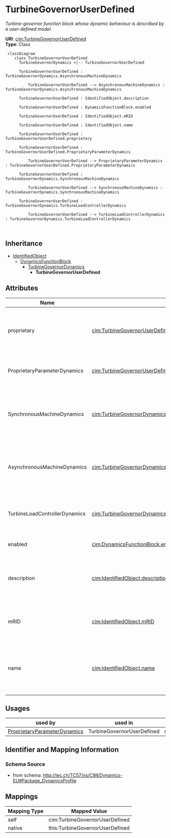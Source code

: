 # TurbineGovernorUserDefined


_Turbine-governor function block whose dynamic behaviour is described by <font color="#0f0f0f">a user-defined model.</font>_





**URI**: [cim:TurbineGovernorUserDefined](http://iec.ch/TC57/CIM100#TurbineGovernorUserDefined)<br />
**Type**: Class




```mermaid
 classDiagram
    class TurbineGovernorUserDefined
      TurbineGovernorDynamics <|-- TurbineGovernorUserDefined
      
      TurbineGovernorUserDefined : TurbineGovernorDynamics.AsynchronousMachineDynamics
        
          TurbineGovernorUserDefined --> AsynchronousMachineDynamics : TurbineGovernorDynamics.AsynchronousMachineDynamics
        
      TurbineGovernorUserDefined : IdentifiedObject.description
        
      TurbineGovernorUserDefined : DynamicsFunctionBlock.enabled
        
      TurbineGovernorUserDefined : IdentifiedObject.mRID
        
      TurbineGovernorUserDefined : IdentifiedObject.name
        
      TurbineGovernorUserDefined : TurbineGovernorUserDefined.proprietary
        
      TurbineGovernorUserDefined : TurbineGovernorUserDefined.ProprietaryParameterDynamics
        
          TurbineGovernorUserDefined --> ProprietaryParameterDynamics : TurbineGovernorUserDefined.ProprietaryParameterDynamics
        
      TurbineGovernorUserDefined : TurbineGovernorDynamics.SynchronousMachineDynamics
        
          TurbineGovernorUserDefined --> SynchronousMachineDynamics : TurbineGovernorDynamics.SynchronousMachineDynamics
        
      TurbineGovernorUserDefined : TurbineGovernorDynamics.TurbineLoadControllerDynamics
        
          TurbineGovernorUserDefined --> TurbineLoadControllerDynamics : TurbineGovernorDynamics.TurbineLoadControllerDynamics
        
      
```





## Inheritance
* [IdentifiedObject](IdentifiedObject.md)
    * [DynamicsFunctionBlock](DynamicsFunctionBlock.md)
        * [TurbineGovernorDynamics](TurbineGovernorDynamics.md)
            * **TurbineGovernorUserDefined**



## Attributes


| Name | URI | Cardinality and Range | Description | Inheritance |
| ---  | --- | --- | --- | --- |
| proprietary | [cim:TurbineGovernorUserDefined.proprietary](http://iec.ch/TC57/CIM100#TurbineGovernorUserDefined.proprietary) | 1..1 <br />  boolean  | Behaviour is based on a proprietary model as opposed to a detailed model | direct |
| ProprietaryParameterDynamics | [cim:TurbineGovernorUserDefined.ProprietaryParameterDynamics](http://iec.ch/TC57/CIM100#TurbineGovernorUserDefined.ProprietaryParameterDynamics) | 0..* <br />  [ProprietaryParameterDynamics](ProprietaryParameterDynamics.md)  | Parameter of this proprietary user-defined model | direct |
| SynchronousMachineDynamics | [cim:TurbineGovernorDynamics.SynchronousMachineDynamics](http://iec.ch/TC57/CIM100#TurbineGovernorDynamics.SynchronousMachineDynamics) | 0..1 <br />  [SynchronousMachineDynamics](SynchronousMachineDynamics.md)  | Synchronous machine model with which this turbine-governor model is associate... | [TurbineGovernorDynamics](TurbineGovernorDynamics.md) |
| AsynchronousMachineDynamics | [cim:TurbineGovernorDynamics.AsynchronousMachineDynamics](http://iec.ch/TC57/CIM100#TurbineGovernorDynamics.AsynchronousMachineDynamics) | 0..1 <br />  [AsynchronousMachineDynamics](AsynchronousMachineDynamics.md)  | Asynchronous machine model with which this turbine-governor model is associat... | [TurbineGovernorDynamics](TurbineGovernorDynamics.md) |
| TurbineLoadControllerDynamics | [cim:TurbineGovernorDynamics.TurbineLoadControllerDynamics](http://iec.ch/TC57/CIM100#TurbineGovernorDynamics.TurbineLoadControllerDynamics) | 0..1 <br />  [TurbineLoadControllerDynamics](TurbineLoadControllerDynamics.md)  | Turbine load controller providing input to this turbine-governor | [TurbineGovernorDynamics](TurbineGovernorDynamics.md) |
| enabled | [cim:DynamicsFunctionBlock.enabled](http://iec.ch/TC57/CIM100#DynamicsFunctionBlock.enabled) | 1..1 <br />  boolean  | Function block used indicator | [DynamicsFunctionBlock](DynamicsFunctionBlock.md) |
| description | [cim:IdentifiedObject.description](http://iec.ch/TC57/CIM100#IdentifiedObject.description) | 0..1 <br />  string  | The description is a free human readable text describing or naming the object | [IdentifiedObject](IdentifiedObject.md) |
| mRID | [cim:IdentifiedObject.mRID](http://iec.ch/TC57/CIM100#IdentifiedObject.mRID) | 1..1 <br />  string  | Master resource identifier issued by a model authority | [IdentifiedObject](IdentifiedObject.md) |
| name | [cim:IdentifiedObject.name](http://iec.ch/TC57/CIM100#IdentifiedObject.name) | 0..1 <br />  string  | The name is any free human readable and possibly non unique text naming the o... | [IdentifiedObject](IdentifiedObject.md) |





## Usages

| used by | used in | type | used |
| ---  | --- | --- | --- |
| [ProprietaryParameterDynamics](ProprietaryParameterDynamics.md) | TurbineGovernorUserDefined | range | [TurbineGovernorUserDefined](TurbineGovernorUserDefined.md) |






## Identifier and Mapping Information







### Schema Source


* from schema: http://iec.ch/TC57/ns/CIM/Dynamics-EU#Package_DynamicsProfile





## Mappings

| Mapping Type | Mapped Value |
| ---  | ---  |
| self | cim:TurbineGovernorUserDefined |
| native | this:TurbineGovernorUserDefined |




